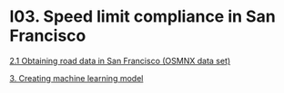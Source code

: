 # I03. Speed limit compliance in San Francisco


[ 2.1 Obtaining road data in San Francisco (OSMNX data set)](2.Data&#32;processing.ipynb#2.1_obtaining_road_data_in_san_francisco_(OSMNX_data_set))


[3. Creating machine learning model](deep_learning_model.ipynb##3._creating_machine_learning_model)


